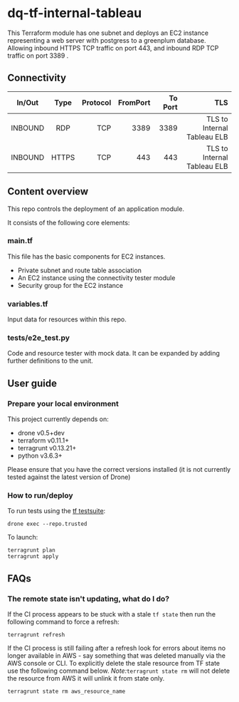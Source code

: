 # dq-tf-internal-tableau

This Terraform module has one subnet and deploys an EC2 instance representing a web server with postgress to a greenplum database. Allowing inbound HTTPS TCP traffic on port 443, and inbound RDP TCP traffic on port 3389 .


## Connectivity

| In/Out        | Type           | Protocol | FromPort| To Port | TLS |
| ------------- |:-------------:| -----:| -----:|-----:| -----:|
|INBOUND | RDP | TCP |3389 | 3389| TLS to Internal Tableau ELB |
|INBOUND | HTTPS | TCP | 443 | 443 | TLS to Internal Tableau ELB |

## Content overview

This repo controls the deployment of an application module.

It consists of the following core elements:

### main.tf

This file has the basic components for EC2 instances.
- Private subnet and route table association
- An EC2 instance using the connectivity tester module
- Security group for the EC2 instance

### variables.tf

Input data for resources within this repo.

### tests/e2e_test.py

Code and resource tester with mock data. It can be expanded by adding further definitions to the unit.

## User guide

### Prepare your local environment

This project currently depends on:

* drone v0.5+dev
* terraform v0.11.1+
* terragrunt v0.13.21+
* python v3.6.3+

Please ensure that you have the correct versions installed (it is not currently tested against the latest version of Drone)

### How to run/deploy

To run tests using the [tf testsuite](https://github.com/UKHomeOffice/dq-tf-testsuite):
```shell
drone exec --repo.trusted
```
To launch:
```shell
terragrunt plan
terragrunt apply
```

## FAQs

### The remote state isn't updating, what do I do?

If the CI process appears to be stuck with a stale `tf state` then run the following command to force a refresh:

```
terragrunt refresh
```
If the CI process is still failing after a refresh look for errors about items no longer available in AWS - say something that was deleted manually via the AWS console or CLI.
To explicitly delete the stale resource from TF state use the following command below. *Note:*```terragrunt state rm``` will not delete the resource from AWS it will unlink it from state only.

```shell
terragrunt state rm aws_resource_name
```
